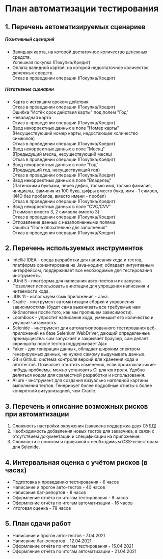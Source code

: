 # План автоматизации тестирования

## 1. Перечень автоматизируемых сценариев
 ##### Позитивный сценарий
* Валидная карта, на которой достаточное количество денежных средств.  
 Успешная покупка (Покупка/Кредит)
* Оплата валидной картой, на которой недостаточное количество денежных средств.   
Отказ в проведении операции (Покупка/Кредит)

##### Негативные сценарии
* Карта с истекшим сроком действия   
Отказ в проведении операции (Покупка/Кредит)  
Ошибка "Истёк срок действия карты" под полем "Год"
* Невалидная карта  
Отказ в проведении операции (Покупка/Кредит)
* Ввод некорректных данных в поле "Номер карты" 
(Несуществующий номер карты, недостающее количество символов)   
Отказ в проведении операции (Покупка/Кредит) 
* Ввод некорректных данных в поле "Месяц"  
(Предыдущий месяц, несуществующий месяц)   
Отказ в проведении операции (Покупка/Кредит) 
* Ввод некорректных данных в поле "Год"    
(Предыдущий год, несуществующий год)  
Отказ в проведении операции (Покупка/Кредит) 
* Ввод некорректных данных в поле "Владелец"   
(Латинскими буквами, через дефис, только имя, только фамилия, инициалы,
 фамилия из 100 букв, цифры вместо букв, имя - 1 символ, ФИО без пробелов, вместо имени - пробел)    
Отказ в проведении операции (Покупка/Кредит)
* Ввод некорректных данных в поле "CVC/CVV"   
(1 символ вместо 3, 2 символа вместо 3)  
Отказ в проведении операции (Покупка/Кредит)
* Отправление данных с незаполненными полями  
Ошибка "Поле обязательно для заполнения"  
Отказ в проведении операции (Покупка/Кредит)

## 2. Перечень используемых инструментов
 * IntelliJ IDEA - среда разработки для написания кода и тестов, платформа ориентирована 
 на Java-кодинг, обладает интуитивным интерфейсом, поддерживает все необходимые для тестирования инструменты.
 * JUnit 5 - платформа для написания авто-тестов и их запуска. Позволяет использовать аннотации для упрощения
  написания и читаемости кода. 
 * JDK 11 - используем язык приложения - Java.
 * Gradle - инструмент автоматизации сборки и управления зависимостями (будет сама выкачивать все требуемые нам библиотеки после того, как мы пропишем зависимости).
 * Loombook - упростит написание кода, уменьшит его количество и улучшит читаемость.
 * Selenide - инструмент для автоматизированного тестирования веб-приложений на базе Selenium WebDriver, 
 дающий определенные преимущества: сам запускает и закрывает браузер, сам делает скриншоты после тестов поддерживает Ajax
 * Faker - для генерации данных, обладает широким спектром генерируемых данных, не нужно самому выдумывать данные.
 * Git и Github: система контроля версий для хранения кода и автотестов. Позволяет откатить изменения, 
 если произошли какие-нибудь проблемы, можно установить CI для контроля. Удобно делиться кодом для совместной разработки и использования.
 * Allure - инструмент для создания визуально наглядной картины выполнения тестов. Генерирует более подробные отчеты с более конкретной визуализацией, чем Gradle.

## 3. Перечень и описание возможных рисков при автоматизации

1. Сложность настройки окружения (заявлена поддержка двух СУБД)
2. Необходимость добавления новых тестов для заказчика, 
в связи с отсутствием документации и спецификации на приложение.
3. Сложности с поиском и привязкой к необходимым CSS-селекторам для Selenide.

## 4. Интервальная оценка с учётом рисков (в часах)
* Подготовка к проведению тестирования - 6 часов
* Написание и прогон авто-тестов - 40 часов
* Написание баг-репортов - 8 часов
* Оформление отчёта по итогам тестирования - 8 часов
* Оформление отчёта по итогам автоматизации - 16 часов
* Итоговая оценка - 78 часов

## 5. План сдачи работ
* Написание и прогон авто-тестов - 7.04.2021
* Написание баг-репортов - 12.04.2021
* Оформление отчёта по итогам тестирования - 15.04.2021
* Оформление отчёта по итогам автоматизации - 21.04.2021